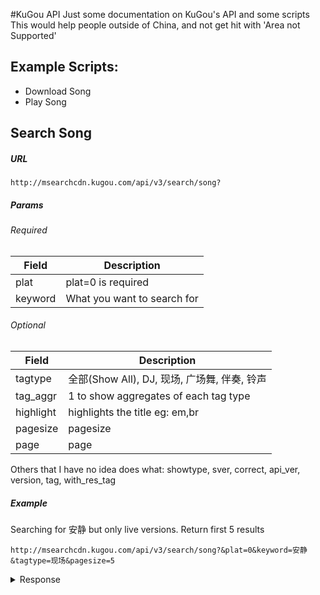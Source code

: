 #KuGou API
Just some documentation on KuGou's API and some scripts  
This would help people outside of China, and not get hit with 'Area not Supported'

## Example Scripts:

* Download Song
* Play Song

## Search Song

##### URL
```
http://msearchcdn.kugou.com/api/v3/search/song?
```
##### Params
###### Required
Field | Description
------------ | -------------
plat | plat=0 is required
keyword | What you want to search for
###### Optional
Field | Description
------------ | -------------
tagtype | 全部(Show All), DJ, 现场, 广场舞, 伴奏, 铃声 
tag_aggr | 1 to show aggregates of each tag type
highlight | highlights the title eg: em,br
pagesize | pagesize
page | page
Others that I have no idea does what: showtype, sver, correct, api_ver, version, tag, with_res_tag

##### Example
Searching for 安静 but only live versions. Return first 5 results
```
http://msearchcdn.kugou.com/api/v3/search/song?&plat=0&keyword=安静&tagtype=现场&pagesize=5
```
<details>
  <summary>Response</summary>
  ```
  long console output here
  ```
</details>
